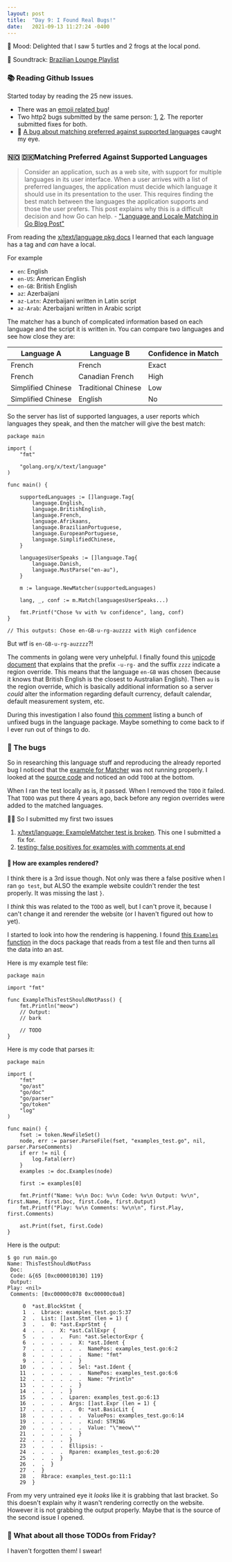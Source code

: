 ```yaml
---
layout: post
title:  "Day 9: I Found Real Bugs!"
date:   2021-09-13 11:27:24 -0400
---
```


🐢 Mood: Delighted that I saw 5 turtles and 2 frogs at the local pond.

🎵 Soundtrack: [Brazilian
Lounge Playlist](https://open.spotify.com/playlist/4R7qeoLxYwqDFdoHjA6BDk)

### 📚 Reading Github Issues
Started today by reading the 25 new issues.
* There was an [emoji related bug](https://github.com/golang/go/issues/48356)!
* Two http2 bugs submitted by the same person:
  [1](https://github.com/golang/go/issues/48340),
  [2](https://github.com/golang/go/issues/48341). The reporter submitted fixes
  for both.
* 👀 [A bug about matching preferred against supported
  languages](https://github.com/golang/go/issues/48324) caught my eye.


### 🇳🇴 🇩🇰Matching Preferred Against Supported Languages

> Consider an application, such as a web site, with support for multiple
> languages in its user interface. When a user arrives with a list of preferred
> languages, the application must decide which language it should use in its
> presentation to the user. This requires finding the best match between the
> languages the application supports and those the user prefers. This post
> explains why this is a difficult decision and how Go can help.
> \- ["Language and Locale Matching in Go Blog Post"](https://go.dev/blog/matchlang)

From reading the [x/text/language pkg
docs](https://pkg.go.dev/golang.org/x/text/language#ParseAcceptLanguage) I
learned that each language has a tag and _can_ have a local.

For example
* `en`: English
* `en-US`: American English
* `en-GB`: British English
* `az`: Azerbaijani
* `az-Latn`: Azerbaijani written in Latin script
* `az-Arab`: Azerbaijani written in Arabic script

The matcher has a bunch of complicated information based on each language and the
script it is written in. You can compare two languages and see how close they
are:

| Language A | Language B | Confidence in Match |
| --- | --- | --- |
| French | French | Exact |
| French | Canadian French | High |
| Simplified Chinese | Traditional Chinese | Low |
| Simplified Chinese | English | No |



So the server has list of supported languages, a user reports which
languages they speak, and then the matcher will give the best match:
```
package main

import (
	"fmt"

	"golang.org/x/text/language"
)

func main() {

	supportedLanguages := []language.Tag{
		language.English,
		language.BritishEnglish,
		language.French,
		language.Afrikaans,
		language.BrazilianPortuguese,
		language.EuropeanPortuguese,
		language.SimplifiedChinese,
	}

	languagesUserSpeaks := []language.Tag{
		language.Danish,
		language.MustParse("en-au"),
	}

	m := language.NewMatcher(supportedLanguages)

	lang, _, conf := m.Match(languagesUserSpeaks...)

	fmt.Printf("Chose %v with %v confidence", lang, conf)
}

// This outputs: Chose en-GB-u-rg-auzzzz with High confidence
```

But wtf is `en-GB-u-rg-auzzzz`?!

The comments in golang were very unhelpful. I finally found this [unicode
document](https://unicode.org/reports/tr35/) that explains that the prefix
`-u-rg-` and the suffix `zzzz` indicate a region override. This means that the
language `en-GB` was chosen (because it knows that British English is the
closest to Australian English). Then `au` is the region override, which is
basically additional information so a server _could_ alter the information
regarding default currency, default calendar, default measurement system, etc.

During this investigation I also found [this
comment](https://github.com/golang/go/issues/24211#issuecomment-813105035)
listing a bunch of unfixed bugs in the language package. Maybe something to come
back to if I ever run out of things to do.

### 🐞 The bugs

So in researching this language stuff and reproducing the already reported bug I
noticed that the [example for
Matcher](https://pkg.go.dev/golang.org/x/text/language#Matcher) was not running
properly. I looked at the [source
code](https://github.com/golang/text/blob/383b2e75a7a4198c42f8f87833eefb772868a56f/language/examples_test.go#L341)
and noticed an odd `TODO` at the bottom.

When I ran the test locally as is, it passed. When I removed the `TODO` it
failed. That `TODO` was put there 4 years ago, back before any region overrides
were added to the matched languages.

🎉🎉 So I submitted my first two issues
1. [x/text/language: ExampleMatcher test is
   broken](https://github.com/golang/go/issues/48361). This one I submitted a
   fix for.
2. [testing: false positives for examples with comments at
   end](https://github.com/golang/go/issues/48362)

#### 📎 How are examples rendered?

I think there is a 3rd issue though. Not only was there a false positive when I
ran `go test`, but ALSO the example website couldn't render the test properly.
It was missing the last `}`.

I _think_ this was related to the `TODO` as well, but I can't prove it, because
I can't change it and rerender the website (or I haven't figured out how to
yet).

I started to look into how the rendering is happening. I found [this `Examples`
function](https://pkg.go.dev/go/doc#Examples) in the docs package that reads
from a test file and then turns all the data into an ast.

Here is my example test file:
```
package main

import "fmt"

func ExampleThisTestShouldNotPass() {
	fmt.Println("meow")
	// Output:
	// bark

	// TODO
}
```

Here is my code that parses it:
```
package main

import (
	"fmt"
	"go/ast"
	"go/doc"
	"go/parser"
	"go/token"
	"log"
)

func main() {
	fset := token.NewFileSet()
	node, err := parser.ParseFile(fset, "examples_test.go", nil, parser.ParseComments)
	if err != nil {
		log.Fatal(err)
	}
	examples := doc.Examples(node)

	first := examples[0]

	fmt.Printf("Name: %v\n Doc: %v\n Code: %v\n Output: %v\n", first.Name, first.Doc, first.Code, first.Output)
	fmt.Printf("Play: %v\n Comments: %v\n\n", first.Play, first.Comments)

	ast.Print(fset, first.Code)
}
```

Here is the output:
```
$ go run main.go
Name: ThisTestShouldNotPass
 Doc:
 Code: &{65 [0xc000010130] 119}
 Output:
Play: <nil>
 Comments: [0xc00000c078 0xc00000c0a8]

     0  *ast.BlockStmt {
     1  .  Lbrace: examples_test.go:5:37
     2  .  List: []ast.Stmt (len = 1) {
     3  .  .  0: *ast.ExprStmt {
     4  .  .  .  X: *ast.CallExpr {
     5  .  .  .  .  Fun: *ast.SelectorExpr {
     6  .  .  .  .  .  X: *ast.Ident {
     7  .  .  .  .  .  .  NamePos: examples_test.go:6:2
     8  .  .  .  .  .  .  Name: "fmt"
     9  .  .  .  .  .  }
    10  .  .  .  .  .  Sel: *ast.Ident {
    11  .  .  .  .  .  .  NamePos: examples_test.go:6:6
    12  .  .  .  .  .  .  Name: "Println"
    13  .  .  .  .  .  }
    14  .  .  .  .  }
    15  .  .  .  .  Lparen: examples_test.go:6:13
    16  .  .  .  .  Args: []ast.Expr (len = 1) {
    17  .  .  .  .  .  0: *ast.BasicLit {
    18  .  .  .  .  .  .  ValuePos: examples_test.go:6:14
    19  .  .  .  .  .  .  Kind: STRING
    20  .  .  .  .  .  .  Value: "\"meow\""
    21  .  .  .  .  .  }
    22  .  .  .  .  }
    23  .  .  .  .  Ellipsis: -
    24  .  .  .  .  Rparen: examples_test.go:6:20
    25  .  .  .  }
    26  .  .  }
    27  .  }
    28  .  Rbrace: examples_test.go:11:1
    29  }

```

From my very untrained eye it _looks_ like it is grabbing that last bracket. So
this doesn't explain why it wasn't rendering correctly on the website.
However it is not grabbing the output properly. Maybe that is the source of the
second issue I opened.

### 🧐 What about all those TODOs from Friday?

I haven't forgotten them! I swear!
